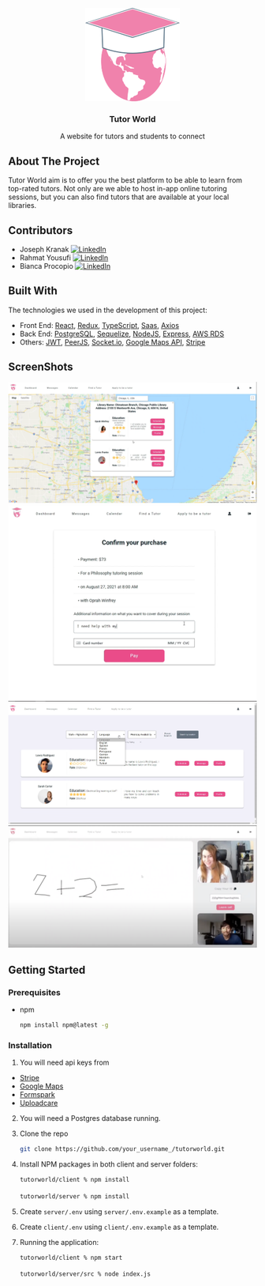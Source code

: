 

<p align="center">
<img src="./client/public/logo192.png"<br />
  <h3 align="center">Tutor World</h3>

  <p align="center">
    A website for tutors and students to connect
    
  </p>
</p>

<!-- ABOUT THE PROJECT -->
## About The Project

Tutor World aim is to offer you the best platform to be able to learn from top-rated tutors. Not only are we able to host in-app online tutoring sessions, but you can also find tutors that are available at your local libraries. 

## Contributors
* Joseph Kranak [![LinkedIn][linkedin-shield]](https://www.linkedin.com/in/joseph-kranak/)
* Rahmat Yousufi [![LinkedIn][linkedin-shield]](https://www.linkedin.com/in/rahmatyousufi/)
* Bianca Procopio [![LinkedIn][linkedin-shield]](https://www.linkedin.com/in/bianca-procopio/)

## Built With
The technologies we used in the development of this project:
* Front End: [React](https://reactjs.org/), [Redux](https://redux.js.org/), [TypeScript](https://www.typescriptlang.org/), [Saas](https://www.npmjs.com/package/sass), [Axios](https://axios-http.com/)
* Back End: [PostgreSQL](https://www.postgresql.org/), [Sequelize](https://sequelize.org/), [NodeJS](https://nodejs.org/en/), [Express](http://expressjs.com/), [AWS RDS](https://aws.amazon.com/rds/)
* Others: [JWT](https://jwt.io/), [PeerJS](https://peerjs.com/), [Socket.io](https://socket.io/), [Google Maps API](https://developers.google.com/maps/apis-by-platform), [Stripe](https://stripe.com/docs/api)
## ScreenShots
![PreviewImage1](./preview_images/TutorWorld-preview1.png)
![PreviewImage2](./preview_images/TutorWorld-preview2.png)
![PreviewImage3](./preview_images/TutorWorld-preview3.png)
![PreviewImage4](./preview_images/preview-4.png)
## Getting Started

### Prerequisites

* npm
  ```sh
  npm install npm@latest -g
  ```

### Installation

1. You will need api keys from
* [Stripe](https://stripe.com/docs/api) 
* [Google Maps](https://developers.google.com/maps/apis-by-platform)
* [Formspark](https://www.formspark.io/)
* [Uploadcare](https://uploadcare.com/api-refs/upload-api/)
2. You will need a Postgres database running.
3. Clone the repo
   ```sh
   git clone https://github.com/your_username_/tutorworld.git
   ```
4. Install NPM packages in both client and server folders:
   ```sh
   tutorworld/client % npm install

   tutorworld/server % npm install
   ```
5. Create `server/.env` using `server/.env.example` as a template.

6. Create `client/.env` using `client/.env.example` as a template.

[linkedin-shield]: https://img.shields.io/badge/-LinkedIn-black.svg?style=for-the-badge&logo=linkedin&colorB=555
[linkedin-url]: https://linkedin.com/in/othneildrew
[product-screenshot]: images/screenshot.png

7. Running the application:
   ```sh
   tutorworld/client % npm start

   tutorworld/server/src % node index.js
   ```

